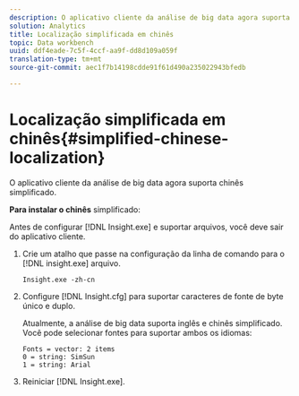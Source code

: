 ```yaml
---
description: O aplicativo cliente da análise de big data agora suporta chinês simplificado.
solution: Analytics
title: Localização simplificada em chinês
topic: Data workbench
uuid: ddf4eade-7c5f-4ccf-aa9f-dd8d109a059f
translation-type: tm+mt
source-git-commit: aec1f7b14198cdde91f61d490a235022943bfedb

---
```



# Localização simplificada em chinês{#simplified-chinese-localization}

O aplicativo cliente da análise de big data agora suporta chinês simplificado.

**Para instalar o chinês** simplificado:

Antes de configurar [!DNL Insight.exe] e suportar arquivos, você deve sair do aplicativo cliente.

1. Crie um atalho que passe na configuração da linha de comando para o [!DNL insight.exe] arquivo.

   ```
   Insight.exe -zh-cn
   ```

1. Configure [!DNL Insight.cfg] para suportar caracteres de fonte de byte único e duplo.

   Atualmente, a análise de big data suporta inglês e chinês simplificado. Você pode selecionar fontes para suportar ambos os idiomas:

   ```
   Fonts = vector: 2 items 
   0 = string: SimSun 
   1 = string: Arial 
   ```

1. Reiniciar [!DNL Insight.exe].

